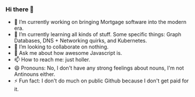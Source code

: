 ### Hi there 👋

- 🔭 I’m currently working on bringing Mortgage software into the modern era.
- 🌱 I’m currently learning all kinds of stuff. Some specific things: Graph Databases, DNS + Networking quirks, and Kubernetes.
- 👯 I’m looking to collaborate on nothing. 
- 💬 Ask me about how awesome Javascript is.
- 📫 How to reach me: just holler.
- 😄 Pronouns: No, I don't have any strong feelings about nouns, I'm not Antinouns either.
- ⚡ Fun fact: I don't do much on public Github because I don't get paid for it.
